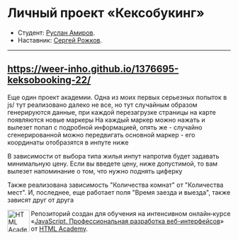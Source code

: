 # Личный проект «Кексобукинг»

* Студент: [Руслан Амиров](https://up.htmlacademy.ru/javascript/22/user/1376695).
* Наставник: [Сергей Рожков](https://htmlacademy.ru/profile/id1069033).

---
https://weer-inho.github.io/1376695-keksobooking-22/
---
Еще один проект академии. Одна из моих первых серьезных попыток в js/ 
тут реализовано далеко не все, но
тут случайным образом генерируются данные, при каждой перезагрузке страницы на карте появляются новые маркеры
На каждый маркер можно нажать и вылезет попап с подробной информацией, опять же - случайно сгенерированной
можно передвигать основной маркер - его координаты отобразятся в инпуте ниже

В зависимости от выбора типа жилья инпут напротив будет задавать минимальную цену. 
Если вы введете цену, ниже допустимой, то вам вылезет напоминание о том, что нужно поднять циферку

Также реализована зависимость "Количества комнат" от "Количества мест". 
И, последнее, еще работает поля "Время заезда и выезда", также зависят друг от друга

<a href="https://htmlacademy.ru/intensive/javascript"><img align="left" width="50" height="50" alt="HTML Academy" src="https://up.htmlacademy.ru/static/img/intensive/javascript/logo-for-github-2.png"></a>

Репозиторий создан для обучения на интенсивном онлайн‑курсе «[JavaScript. Профессиональная разработка веб-интерфейсов](https://htmlacademy.ru/intensive/javascript)» от [HTML Academy](https://htmlacademy.ru).

